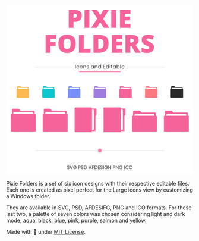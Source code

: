 <p align="center"><picture><img alt="Image to Ico" src="assets/Preview-Page.png"/></picture></p>

Pixie Folders is a set of six icon designs with their respective editable files. Each one is created as pixel perfect for the Large icons view by customizing a Windows folder.

They are available in SVG, PSD, AFDESIFG, PNG and ICO formats. For these last two, a palette of seven colors was chosen considering light and dark mode; aqua, black, blue, pink, purple, salmon and yellow.

Made with 🖤 under [MIT License](https://github.com/genesistoxical/qzero-cursor/blob/master/LICENSE).
